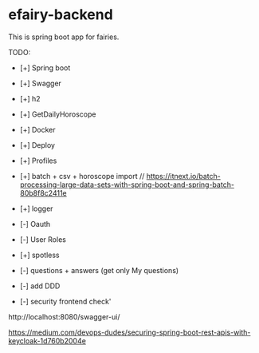 # efairy-backend
This is spring boot app for fairies.

TODO:
- [+] Spring boot
- [+] Swagger
- [+] h2
- [+] GetDailyHoroscope
- [+] Docker
- [+] Deploy
- [+] Profiles
- [+] batch + csv + horoscope import // https://itnext.io/batch-processing-large-data-sets-with-spring-boot-and-spring-batch-80b8f8c2411e
- [+] logger
- [-] Oauth
- [-] User Roles
- [+] spotless
- [-] questions + answers (get only My questions)
- [-] add DDD

- [-] security frontend check'


http://localhost:8080/swagger-ui/

https://medium.com/devops-dudes/securing-spring-boot-rest-apis-with-keycloak-1d760b2004e
